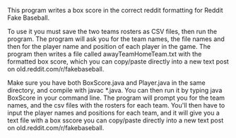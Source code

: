 This program writes a box score in the correct reddit formatting for Reddit Fake Baseball.

To use it you must save the two teams rosters as CSV files, then run the program. The program
will ask you for the team names, the file names and then for the player name and position of each
player in the game. The program then writes a file called awayTeamHomeTeam.txt with the formatted
box score, which you can copy/paste directly into a new text post on old.reddit.com/r/fakebaseball.

Make sure you have both BoxScore.java and Player.java in the same directory, and compile with javac *.java.
You can then run it by typing java BoxScore in your command line. The program will prompt you for the team
names, and the csv files with the rosters for each team. You'll then have to input the player names and positions
for each team, and it will give you a text file with a box sscore you can copy/paste directly into a new text post on old.reddit.com/r/fakebaseball.
